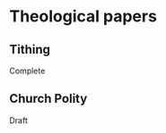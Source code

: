 Theological papers
==================

Tithing
-------

Complete

Church Polity
-------------

Draft
